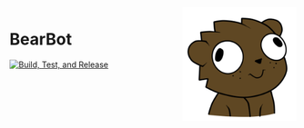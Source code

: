 <img src="https://raw.githubusercontent.com/thetestgame/BearBot/master/.github/bear.png?token=AAPIU526ICMSVVN3ZQBRO2LAIUWVC" align="right" width="200">

BearBot
=======

[![Build, Test, and Release](https://github.com/thetestgame/BearBot/actions/workflows/primary.yml/badge.svg?branch=master)](https://github.com/thetestgame/BearBot/actions/workflows/primary.yml)